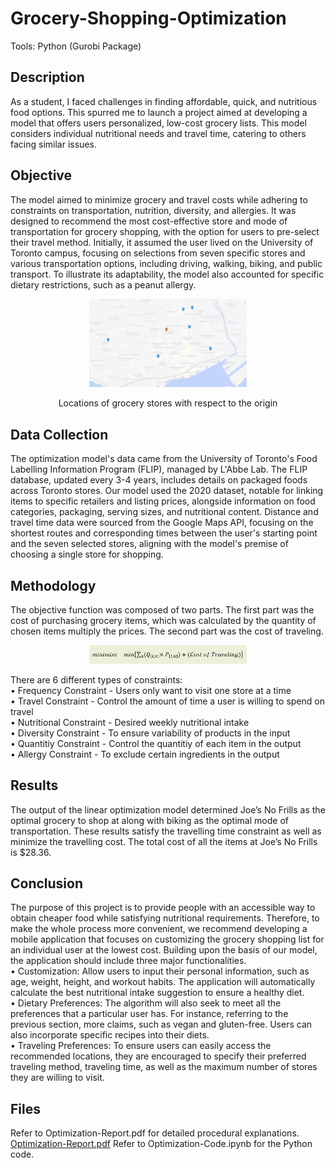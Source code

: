 # Grocery-Shopping-Optimization
Tools: Python (Gurobi Package)
## Description
As a student, I faced challenges in finding affordable, quick, and nutritious food options. This spurred me to launch a project aimed at developing a model that offers users personalized, low-cost grocery lists. This model considers individual nutritional needs and travel time, catering to others facing similar issues.

## Objective
The model aimed to minimize grocery and travel costs while adhering to constraints on transportation, nutrition, diversity, and allergies. It was designed to recommend the most cost-effective store and mode of transportation for grocery shopping, with the option for users to pre-select their travel method. Initially, it assumed the user lived on the University of Toronto campus, focusing on selections from seven specific stores and various transportation options, including driving, walking, biking, and public transport. To illustrate its adaptability, the model also accounted for specific dietary restrictions, such as a peanut allergy.

<p align="center">
<img src="./images/Location-Map.png" width="50%" > 
</p>

<p align="center">
Locations of grocery stores with respect to the origin
</p>

## Data Collection
The optimization model's data came from the University of Toronto's Food Labelling Information Program (FLIP), managed by L'Abbe Lab. The FLIP database, updated every 3-4 years, includes details on packaged foods across Toronto stores. Our model used the 2020 dataset, notable for linking items to specific retailers and listing prices, alongside information on food categories, packaging, serving sizes, and nutritional content. Distance and travel time data were sourced from the Google Maps API, focusing on the shortest routes and corresponding times between the user's starting point and the seven selected stores, aligning with the model's premise of choosing a single store for shopping.


## Methodology
The objective function was composed of two parts. The first part was the cost of purchasing grocery items, which was calculated by the quantity of chosen items multiply the prices. The second part was the cost of traveling.
<p align="center">
<img src="./images/Objective Fuction.png" width="50%" > 
</p>
There are 6 different types of constraints:
<br>
•	Frequency Constraint - Users only want to visit one store at a time <br>
•	Travel Constraint - Control the amount of time a user is willing to spend on travel <br>
•	Nutritional Constraint - Desired weekly nutritional intake <br>
•	Diversity Constraint - To ensure variability of products in the input <br>
•	Quantitiy Constraint - Control the quantitiy of each item in the output <br>
•	Allergy Constraint - To exclude certain ingredients in the output <br>


## Results
The output of the linear optimization model determined Joe’s No Frills as the optimal grocery to shop at along with biking as the optimal mode of transportation. These results satisfy the travelling time constraint as well as minimize the travelling cost. The total cost of all the items at Joe’s No Frills is $28.36. 

## Conclusion
The purpose of this project is to provide people with an accessible way to obtain cheaper food while satisfying nutritional requirements. Therefore, to make the whole process more convenient, we recommend developing a mobile application that focuses on customizing the grocery shopping list for an individual user at the lowest cost. Building upon the basis of our model, the application should include three major functionalities. 
<br>
•	Customization: Allow users to input their personal information, such as age, weight, height, and workout habits. The application will automatically calculate the best nutritional intake suggestion to ensure a healthy diet. <br>
•	Dietary Preferences: The algorithm will also seek to meet all the preferences that a particular user has. For instance, referring to the previous section, more claims, such as vegan and gluten-free. Users can also incorporate specific recipes into their diets. <br>
•	Traveling Preferences: To ensure users can easily access the recommended locations, they are encouraged to specify their preferred traveling method, traveling time, as well as the maximum number of stores they are willing to visit.  <br>

## Files
Refer to Optimization-Report.pdf for detailed procedural explanations. <br>
[Optimization-Report.pdf](Optimization-Report.pdf)
Refer to Optimization-Code.ipynb for the Python code.
